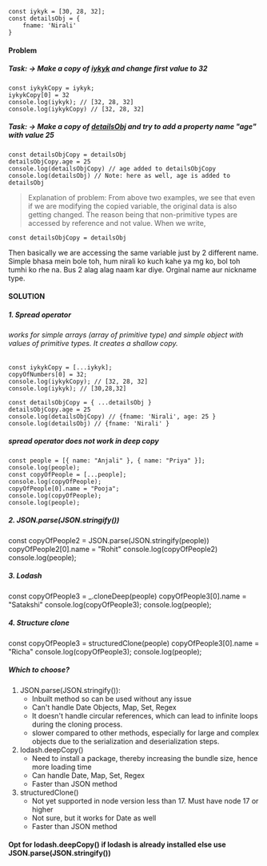 ```
const iykyk = [30, 28, 32];
const detailsObj = {
    fname: 'Nirali'
}
```
#### Problem
##### Task: -> Make a copy of <u>*iykyk*</u> and change first value to 32
```
const iykykCopy = iykyk;
iykykCopy[0] = 32
console.log(iykyk); // [32, 28, 32]
console.log(iykykCopy) // [32, 28, 32]
```
##### Task: -> Make a copy of <u>*detailsObj</u>* and try to add a property name "age" with value 25
```
const detailsObjCopy = detailsObj
detailsObjCopy.age = 25
console.log(detailsObjCopy) // age added to detailsObjCopy
console.log(detailsObj) // Note: here as well, age is added to detailsObj
```
> Explanation of problem:
From above two examples, we see that even if we are modifying the copied variable, the original data is also getting changed. The reason being that non-primitive types are accessed by reference and not value. When we write,
```
const detailsObjCopy = detailsObj
```
Then basically we are accessing the same variable just by 2 different name.
Simple bhasa mein bole toh, hum nirali ko kuch kahe ya mg ko, bol toh tumhi ko rhe na. Bus 2 alag alag naam kar diye. Orginal name aur nickname type.
#### SOLUTION
##### 1. Spread operator 
###### works for simple arrays (array of primitive type) and simple object with values of primitive types. It creates a shallow copy.
```
const iykykCopy = [...iykyk];
copyOfNumbers[0] = 32;
console.log(iykykCopy); // [32, 28, 32]
console.log(iykyk); // [30,28,32]

const detailsObjCopy = { ...detailsObj }
detailsObjCopy.age = 25
console.log(detailsObjCopy) // {fname: 'Nirali', age: 25 }
console.log(detailsObj) // {fname: 'Nirali' }
```
##### spread operator does not work in deep copy
```
const people = [{ name: "Anjali" }, { name: "Priya" }];
console.log(people);
const copyOfPeople = [...people];
console.log(copyOfPeople);
copyOfPeople[0].name = "Pooja";
console.log(copyOfPeople);
console.log(people);
```
##### 2. JSON.parse(JSON.stringify())

const copyOfPeople2 = JSON.parse(JSON.stringify(people))
copyOfPeople2[0].name = "Rohit"
console.log(copyOfPeople2)
console.log(people);

##### 3. Lodash
const copyOfPeople3 = _.cloneDeep(people)
copyOfPeople3[0].name = "Satakshi"
console.log(copyOfPeople3);
console.log(people);

##### 4. Structure clone
const copyOfPeople3 = structuredClone(people)
copyOfPeople3[0].name = "Richa"
console.log(copyOfPeople3);
console.log(people);

##### Which to choose?

1. JSON.parse(JSON.stringify()):
    - Inbuilt method so can be used without any issue
    - Can't handle Date Objects, Map, Set, Regex
    - It doesn't handle circular references, which can lead to infinite loops during the cloning process.
    - slower compared to other methods, especially for large and complex objects due to the serialization and deserialization steps.
2. lodash.deepCopy()
    - Need to install a package, thereby increasing the bundle size, hence more loading time
    - Can handle Date, Map, Set, Regex
    - Faster than JSON method
3. structuredClone()
    - Not yet supported in node version less than 17. Must have node 17 or higher
    - Not sure, but it works for Date as well
    - Faster than JSON method

#### Opt for lodash.deepCopy() if lodash is already installed else use JSON.parse(JSON.stringify())

